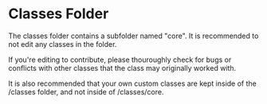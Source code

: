 # Classes Folder
The classes folder contains a subfolder named "core". It is recommended to not edit any classes in the folder.

If you're editing to contribute, please thouroughly check for bugs or conflicts with other classes that the class may
originally worked with.

It is also recommended that your own custom classes are kept inside of the /classes folder, and not inside of /classes/core.